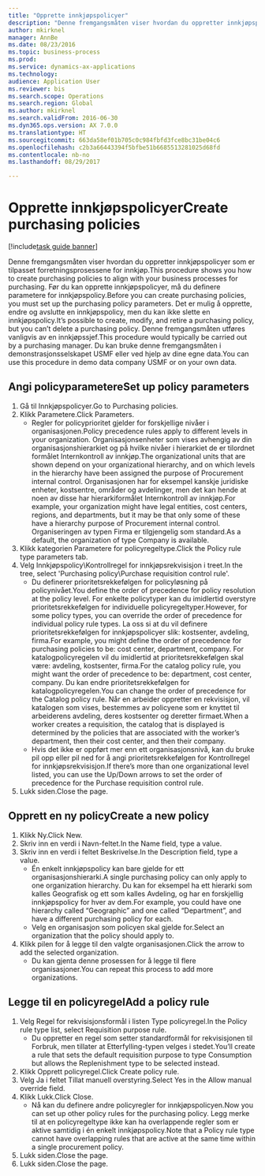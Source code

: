 ```yaml
--- 
title: "Opprette innkjøpspolicyer"
description: "Denne fremgangsmåten viser hvordan du oppretter innkjøpspolicyer som er tilpasset forretningsprosessene for innkjøp."
author: mkirknel
manager: AnnBe
ms.date: 08/23/2016
ms.topic: business-process
ms.prod: 
ms.service: dynamics-ax-applications
ms.technology: 
audience: Application User
ms.reviewer: bis
ms.search.scope: Operations
ms.search.region: Global
ms.author: mkirknel
ms.search.validFrom: 2016-06-30
ms.dyn365.ops.version: AX 7.0.0
ms.translationtype: HT
ms.sourcegitcommit: 663da58ef01b705c0c984fbfd3fce8bc31be04c6
ms.openlocfilehash: c2b3a66443394f5bfbe51b6685513281025d68fd
ms.contentlocale: nb-no
ms.lasthandoff: 08/29/2017

---
```

# <a name="create-purchasing-policies"></a><span data-ttu-id="2ba84-103">Opprette innkjøpspolicyer</span><span class="sxs-lookup"><span data-stu-id="2ba84-103">Create purchasing policies</span></span>

[!include[task guide banner](../../includes/task-guide-banner.md)]

<span data-ttu-id="2ba84-104">Denne fremgangsmåten viser hvordan du oppretter innkjøpspolicyer som er tilpasset forretningsprosessene for innkjøp.</span><span class="sxs-lookup"><span data-stu-id="2ba84-104">This procedure shows you how to create purchasing policies to align with your business processes for purchasing.</span></span> <span data-ttu-id="2ba84-105">Før du kan opprette innkjøpspolicyer, må du definere parametere for innkjøpspolicy.</span><span class="sxs-lookup"><span data-stu-id="2ba84-105">Before you can create purchasing policies, you must set up the purchasing policy parameters.</span></span> <span data-ttu-id="2ba84-106">Det er mulig å opprette, endre og avslutte en innkjøpspolicy, men du kan ikke slette en innkjøpspolicy.</span><span class="sxs-lookup"><span data-stu-id="2ba84-106">It’s possible to create, modify, and retire a purchasing policy, but you can’t delete a purchasing policy.</span></span> <span data-ttu-id="2ba84-107">Denne fremgangsmåten utføres vanligvis av en innkjøpssjef.</span><span class="sxs-lookup"><span data-stu-id="2ba84-107">This procedure would typically be carried out by a purchasing manager.</span></span> <span data-ttu-id="2ba84-108">Du kan bruke denne fremgangsmåten i demonstrasjonsselskapet USMF eller ved hjelp av dine egne data.</span><span class="sxs-lookup"><span data-stu-id="2ba84-108">You can use this procedure in demo data company USMF or on your own data.</span></span>


## <a name="set-up-policy-parameters"></a><span data-ttu-id="2ba84-109">Angi policyparametere</span><span class="sxs-lookup"><span data-stu-id="2ba84-109">Set up policy parameters</span></span>
1. <span data-ttu-id="2ba84-110">Gå til Innkjøpspolicyer.</span><span class="sxs-lookup"><span data-stu-id="2ba84-110">Go to Purchasing policies.</span></span>
2. <span data-ttu-id="2ba84-111">Klikk Parametere.</span><span class="sxs-lookup"><span data-stu-id="2ba84-111">Click Parameters.</span></span>
    * <span data-ttu-id="2ba84-112">Regler for policyprioritet gjelder for forskjellige nivåer i organisasjonen.</span><span class="sxs-lookup"><span data-stu-id="2ba84-112">Policy precedence rules apply to different levels in your organization.</span></span> <span data-ttu-id="2ba84-113">Organisasjonsenheter som vises avhengig av din organisasjonshierarkiet og på hvilke nivåer i hierarkiet de er tilordnet formålet Internkontroll av innkjøp.</span><span class="sxs-lookup"><span data-stu-id="2ba84-113">The organizational units that are shown depend on your organizational hierarchy, and on which levels in the hierarchy have been assigned the purpose of Procurement internal control.</span></span> <span data-ttu-id="2ba84-114">Organisasjonen har for eksempel kanskje juridiske enheter, kostsentre, områder og avdelinger, men det kan hende at noen av disse har hierarkiformålet Internkontroll av innkjøp.</span><span class="sxs-lookup"><span data-stu-id="2ba84-114">For example, your organization might have legal entities, cost centers, regions, and departments, but it may be that only some of these have a hierarchy purpose of Procurement internal control.</span></span> <span data-ttu-id="2ba84-115">Organiseringen av typen Firma er tilgjengelig som standard.</span><span class="sxs-lookup"><span data-stu-id="2ba84-115">As a default, the organization of type Company is available.</span></span>  
3. <span data-ttu-id="2ba84-116">Klikk kategorien Parametere for policyregeltype.</span><span class="sxs-lookup"><span data-stu-id="2ba84-116">Click the Policy rule type parameters tab.</span></span>
4. <span data-ttu-id="2ba84-117">Velg Innkjøpspolicy\Kontrollregel for innkjøpsrekvisisjon i treet.</span><span class="sxs-lookup"><span data-stu-id="2ba84-117">In the tree, select 'Purchasing policy\Purchase requisition control rule'.</span></span>
    * <span data-ttu-id="2ba84-118">Du definerer prioritetsrekkefølgen for policyløsning på policynivået.</span><span class="sxs-lookup"><span data-stu-id="2ba84-118">You define the order of precedence for policy resolution at the policy level.</span></span> <span data-ttu-id="2ba84-119">For enkelte policytyper kan du imidlertid overstyre prioritetsrekkefølgen for individuelle policyregeltyper.</span><span class="sxs-lookup"><span data-stu-id="2ba84-119">However, for some policy types, you can override the order of precedence for individual policy rule types.</span></span> <span data-ttu-id="2ba84-120">La oss si at du vil definere prioritetsrekkefølgen for innkjøpspolicyer slik: kostsenter, avdeling, firma.</span><span class="sxs-lookup"><span data-stu-id="2ba84-120">For example, you might define the order of precedence for purchasing policies to be: cost center, department, company.</span></span> <span data-ttu-id="2ba84-121">For katalogpolicyregelen vil du imidlertid at prioritetsrekkefølgen skal være: avdeling, kostsenter, firma.</span><span class="sxs-lookup"><span data-stu-id="2ba84-121">For the catalog policy rule, you might want the order of precedence to be: department, cost center, company.</span></span> <span data-ttu-id="2ba84-122">Du kan endre prioritetsrekkefølgen for katalogpolicyregelen.</span><span class="sxs-lookup"><span data-stu-id="2ba84-122">You can change the order of precedence for the Catalog policy rule.</span></span> <span data-ttu-id="2ba84-123">Når en arbeider oppretter en rekvisisjon, vil katalogen som vises, bestemmes av policyene som er knyttet til arbeiderens avdeling, deres kostsenter og deretter firmaet.</span><span class="sxs-lookup"><span data-stu-id="2ba84-123">When a worker creates a requisition, the catalog that is displayed is determined by the policies that are associated with the worker’s department, then their cost center, and then their company.</span></span>  
    * <span data-ttu-id="2ba84-124">Hvis det ikke er oppført mer enn ett organisasjonsnivå, kan du bruke pil opp eller pil ned for å angi prioritetsrekkefølgen for Kontrollregel for innkjøpsrekvisisjon.</span><span class="sxs-lookup"><span data-stu-id="2ba84-124">If there’s more than one organizational level listed, you can use the Up/Down arrows to set the order of precedence for the Purchase requisition control rule.</span></span>  
5. <span data-ttu-id="2ba84-125">Lukk siden.</span><span class="sxs-lookup"><span data-stu-id="2ba84-125">Close the page.</span></span>

## <a name="create-a-new-policy"></a><span data-ttu-id="2ba84-126">Opprett en ny policy</span><span class="sxs-lookup"><span data-stu-id="2ba84-126">Create a new policy</span></span>
1. <span data-ttu-id="2ba84-127">Klikk Ny.</span><span class="sxs-lookup"><span data-stu-id="2ba84-127">Click New.</span></span>
2. <span data-ttu-id="2ba84-128">Skriv inn en verdi i Navn-feltet.</span><span class="sxs-lookup"><span data-stu-id="2ba84-128">In the Name field, type a value.</span></span>
3. <span data-ttu-id="2ba84-129">Skriv inn en verdi i feltet Beskrivelse.</span><span class="sxs-lookup"><span data-stu-id="2ba84-129">In the Description field, type a value.</span></span>
    * <span data-ttu-id="2ba84-130">Én enkelt innkjøpspolicy kan bare gjelde for ett organisasjonshierarki.</span><span class="sxs-lookup"><span data-stu-id="2ba84-130">A single purchasing policy can only apply to one organization hierarchy.</span></span> <span data-ttu-id="2ba84-131">Du kan for eksempel ha ett hierarki som kalles Geografisk og ett som kalles Avdeling, og har en forskjellig innkjøpspolicy for hver av dem.</span><span class="sxs-lookup"><span data-stu-id="2ba84-131">For example, you could have one hierarchy called “Geographic” and one called “Department”, and have a different purchasing policy for each.</span></span>  
    * <span data-ttu-id="2ba84-132">Velg en organisasjon som policyen skal gjelde for.</span><span class="sxs-lookup"><span data-stu-id="2ba84-132">Select an organization that the policy should apply to.</span></span>  
4. <span data-ttu-id="2ba84-133">Klikk pilen for å legge til den valgte organisasjonen.</span><span class="sxs-lookup"><span data-stu-id="2ba84-133">Click the arrow to add the selected organization.</span></span>
    * <span data-ttu-id="2ba84-134">Du kan gjenta denne prosessen for å legge til flere organisasjoner.</span><span class="sxs-lookup"><span data-stu-id="2ba84-134">You can repeat this process to add more organizations.</span></span>  

## <a name="add-a-policy-rule"></a><span data-ttu-id="2ba84-135">Legge til en policyregel</span><span class="sxs-lookup"><span data-stu-id="2ba84-135">Add a policy rule</span></span>
1. <span data-ttu-id="2ba84-136">Velg Regel for rekvisisjonsformål i listen Type policyregel.</span><span class="sxs-lookup"><span data-stu-id="2ba84-136">In the Policy rule type list, select Requisition purpose rule.</span></span>
    * <span data-ttu-id="2ba84-137">Du oppretter en regel som setter standardformål for rekvisisjonen til Forbruk, men tillater at Etterfylling-typen velges i stedet.</span><span class="sxs-lookup"><span data-stu-id="2ba84-137">You’ll create a rule that sets the default requisition purpose to type Consumption but allows the Replenishment type to be selected instead.</span></span>  
2. <span data-ttu-id="2ba84-138">Klikk Opprett policyregel.</span><span class="sxs-lookup"><span data-stu-id="2ba84-138">Click Create policy rule.</span></span>
3. <span data-ttu-id="2ba84-139">Velg Ja i feltet Tillat manuell overstyring.</span><span class="sxs-lookup"><span data-stu-id="2ba84-139">Select Yes in the Allow manual override field.</span></span>
4. <span data-ttu-id="2ba84-140">Klikk Lukk.</span><span class="sxs-lookup"><span data-stu-id="2ba84-140">Click Close.</span></span>
    * <span data-ttu-id="2ba84-141">Nå kan du definere andre policyregler for innkjøpspolicyen.</span><span class="sxs-lookup"><span data-stu-id="2ba84-141">Now you can set up other policy rules for the purchasing policy.</span></span>   <span data-ttu-id="2ba84-142">Legg merke til at en policyregeltype ikke kan ha overlappende regler som er aktive samtidig i én enkelt innkjøpspolicy.</span><span class="sxs-lookup"><span data-stu-id="2ba84-142">Note that a Policy rule type cannot have overlapping rules that are active at the same time within a single procurement policy.</span></span>  
5. <span data-ttu-id="2ba84-143">Lukk siden.</span><span class="sxs-lookup"><span data-stu-id="2ba84-143">Close the page.</span></span>
6. <span data-ttu-id="2ba84-144">Lukk siden.</span><span class="sxs-lookup"><span data-stu-id="2ba84-144">Close the page.</span></span>


